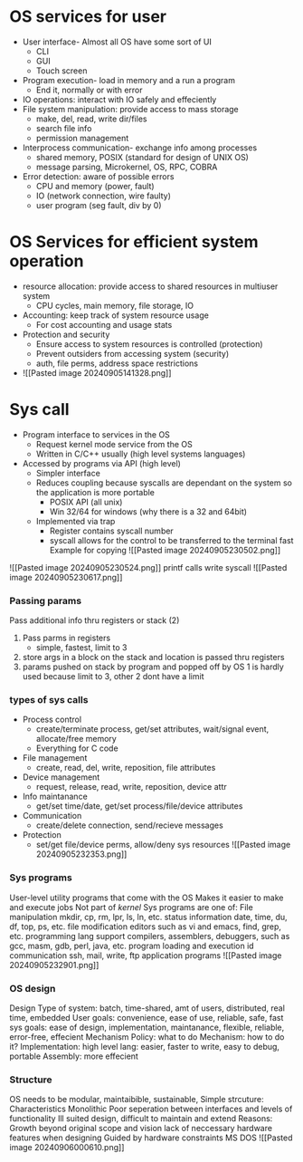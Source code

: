 # OS services for user
- User interface- Almost all OS have some sort of UI
	- CLI
	- GUI
	- Touch screen
- Program execution- load in memory and a run a program
	- End it, normally or with error
- IO operations: interact with IO safely and effeciently 
- File system manipulation: provide access to mass storage
	- make, del, read, write dir/files
	- search file info
	- permission management
- Interprocess communication- exchange info among processes 
	- shared memory, POSIX (standard for design of UNIX OS)
	- message parsing, Microkernel, OS, RPC, COBRA
- Error detection: aware of possible errors
	- CPU and memory (power, fault)
	- IO (network connection, wire faulty)
	- user program (seg fault, div by 0)
# OS Services for efficient system operation
- resource allocation: provide access to shared resources in multiuser system
	- CPU cycles, main memory, file storage, IO
- Accounting: keep track of system resource usage
	- For cost accounting and usage stats
- Protection and security
	- Ensure access to system resources is controlled (protection)
	- Prevent outsiders from accessing system (security)
	- auth, file perms, address space restrictions
- ![[Pasted image 20240905141328.png]]

# Sys call
- Program interface to services in the OS
	- Request kernel mode service from the OS
	- Written in C/C++ usually (high level systems languages)
- Accessed by programs via API (high level) 
	- Simpler interface
	- Reduces coupling because syscalls are dependant on the system so the application is more portable
		- POSIX API (all unix)
		- Win 32/64 for windows (why there is a 32 and 64bit)
	- Implemented via trap
		- Register contains syscall number
		- syscall allows for the control to be transferred to the terminal fast
Example for copying 
![[Pasted image 20240905230502.png]]

![[Pasted image 20240905230524.png]]
printf calls write syscall
![[Pasted image 20240905230617.png]]

### Passing params
Pass additional info thru registers or stack (2)
1. Pass parms in registers 
	- simple, fastest, limit to 3
2. store args in a block on the stack and location is passed thru registers
3. params pushed on stack by program and popped off by OS
1 is hardly used because limit to 3, other 2 dont have a limit

### types of sys calls
- Process control
	- create/terminate process, get/set attributes, wait/signal event, allocate/free memory
	- Everything for C code
- File management
	- create, read, del, write, reposition, file attributes
- Device management 
	- request, release, read, write, reposition, device attr
- Info maintanance 
	- get/set time/date, get/set process/file/device attributes
- Communication
	- create/delete connection, send/recieve messages 
- Protection
	- set/get file/device perms, allow/deny sys resources
![[Pasted image 20240905232353.png]]

### Sys programs
User-level utility programs that come with the OS
	Makes it easier to m<mark style="background: #FFB8EBA6;"></mark>ake and execute jobs
	Not part of *kernel*
Sys programs are one of:
	File manipulation 
		mkdir, cp, rm, lpr, ls, ln, etc.
	status information 
		date, time, du, df, top, ps, etc.
	file modification 
		editors such as vi and emacs, find, grep, etc.
	programming lang support
		compilers, assemblers, debuggers, such as gcc, masm, gdb, perl, java, etc.
	program loading and execution 
		id
	communication 
		ssh, mail, write, ftp
	application programs
![[Pasted image 20240905232901.png]]

### OS design
Design
	Type of system: batch, time-shared, amt of users, distributed, real time, embedded
	User goals: convenience, ease of use, reliable, safe, fast
	sys goals: ease of design, implementation, maintanance, flexible, reliable, error-free, effecient
Mechanism 
	Policy: what to do
	Mechanism: how to do it?
Implementation:
	high level lang: easier, faster to write, easy to debug, portable
	Assembly: more effecient 
### Structure
OS needs to be modular, maintaibible, sustainable, 
Simple strcuture: 
	Characteristics
		Monolithic
		Poor seperation between interfaces and levels of functionality 
		Ill suited design, difficult to maintain and extend
	Reasons:
		Growth beyond original scope and vision 
		lack of neccessary hardware features when designing
		Guided by hardware constraints
	MS DOS
	![[Pasted image 20240906000610.png]]
		
